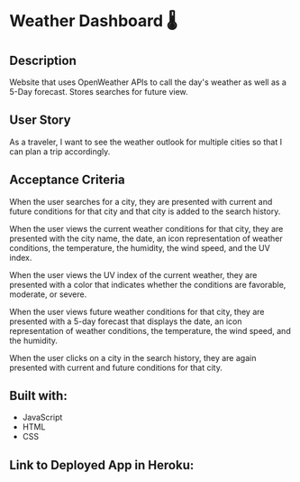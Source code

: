 # Weather Dashboard 🌡️

## Description

Website that uses OpenWeather APIs to call the day's weather as well as a 5-Day forecast. Stores searches for future view.

## User Story

As a traveler, I want to see the weather outlook for multiple cities so that I can plan a trip accordingly.

## Acceptance Criteria

When the user searches for a city, they are presented with current and future conditions for that city and that city is added to the search history.

When the user views the current weather conditions for that city, they are presented with the city name, the date, an icon representation of weather conditions, the temperature, the humidity, the wind speed, and the UV index.

When the user views the UV index of the current weather, they are presented with a color that indicates whether the conditions are favorable, moderate, or severe.

When the user views future weather conditions for that city, they are presented with a 5-day forecast that displays the date, an icon representation of weather conditions, the temperature, the wind speed, and the humidity.

When the user clicks on a city in the search history, they are again presented with current and future conditions for that city.

## Built with:

* JavaScript
* HTML
* CSS

## Link to Deployed App in Heroku:



